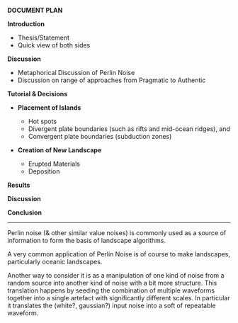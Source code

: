 

**DOCUMENT PLAN**

**Introduction**
 - Thesis/Statement
 - Quick view of both sides

**Discussion**
 - Metaphorical Discussion of Perlin Noise
 - Discussion on range of approaches from Pragmatic to Authentic

**Tutorial & Decisions**
 - **Placement of Islands**
   - Hot spots
   - Divergent plate boundaries (such as rifts and mid-ocean ridges), and
   - Convergent plate boundaries (subduction zones)

 - **Creation of New Landscape**
   - Erupted Materials
   - Deposition

**Results**

**Discussion**

**Conclusion**

---



Perlin noise (& other similar value noises)  is commonly used as a source of information to form the basis of landscape algorithms.

A very common application of Perlin Noise is of course to make landscapes, particularly oceanic landscapes.

Another way to consider it is as a manipulation of one kind of noise from a random source into another kind of noise with a bit more structure. This translation happens by seeding the combination of multiple waveforms together into a single artefact with significantly different scales. In particular it translates the (white?, gaussian?) input noise into a soft of repeatable waveform.
